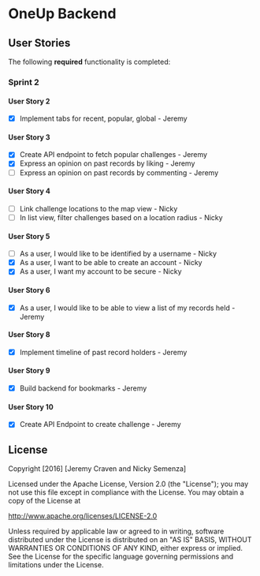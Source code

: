 # OneUp Backend 

## User Stories

The following **required** functionality is completed:

### Sprint 2

#### User Story 2

- [X] Implement tabs for recent, popular, global - Jeremy 

#### User Story 3

- [X] Create API endpoint to fetch popular challenges - Jeremy
- [X] Express an opinion on past records by liking - Jeremy
- [ ] Express an opinion on past records by commenting - Jeremy

#### User Story 4

- [ ] Link challenge locations to the map view - Nicky
- [ ] In list view, filter challenges based on a location radius - Nicky

#### User Story 5

- [ ] As a user, I would like to be identified by a username - Nicky
- [X] As a user, I want to be able to create an account - Nicky
- [X] As a user, I want my account to be secure - Nicky

#### User Story 6

- [X] As a user, I would like to be able to view a list of my records held - Jeremy

#### User Story 8

- [X] Implement timeline of past record holders - Jeremy

#### User Story 9

- [X] Build backend for bookmarks - Jeremy

#### User Story 10

- [X] Create API Endpoint to create challenge - Jeremy

## License

Copyright [2016] [Jeremy Craven and Nicky Semenza]

Licensed under the Apache License, Version 2.0 (the "License");
you may not use this file except in compliance with the License.
You may obtain a copy of the License at

http://www.apache.org/licenses/LICENSE-2.0

Unless required by applicable law or agreed to in writing, software
distributed under the License is distributed on an "AS IS" BASIS,
WITHOUT WARRANTIES OR CONDITIONS OF ANY KIND, either express or implied.
See the License for the specific language governing permissions and
limitations under the License.
